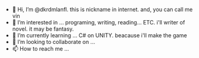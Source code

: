 - 👋 Hi, I’m @dkrdmlanfl. this is nickname in internet. and, you can call me vin
- 👀 I’m interested in ... programing, writing, reading... ETC. i'll writer of novel. it may be fantasy.
- 🌱 I’m currently learning ... C# on UNITY. beacause i'll make the game
- 💞️ I’m looking to collaborate on ...
- 📫 How to reach me ...

<!---
dkrdmlanfl/dkrdmlanfl is a ✨ special ✨ repository because its `README.md` (this file) appears on your GitHub profile.
You can click the Preview link to take a look at your changes.
--->
